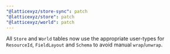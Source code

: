 ```yaml
---
"@latticexyz/store-sync": patch
"@latticexyz/store": patch
"@latticexyz/world": patch
---
```


All `Store` and `World` tables now use the appropriate user-types for `ResourceId`, `FieldLayout` and `Schema` to avoid manual `wrap`/`unwrap`.
